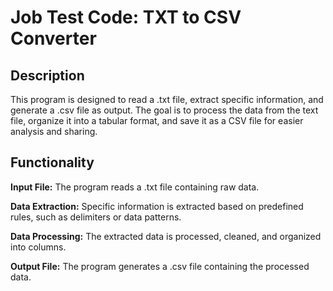 <h1>Job Test Code: TXT to CSV Converter</h1>

<h2>Description</h2>
<p>This program is designed to read a .txt file, extract specific information, and generate a .csv file as output. The goal is to process the data from the text file, organize it into a tabular format, and save it as a CSV file for easier analysis and sharing.</p>

<h2>Functionality</h2>
<p> <Strong>Input File:</Strong> The program reads a .txt file containing raw data.</p>
<p> <Strong>Data Extraction:</Strong> Specific information is extracted based on predefined rules, such as delimiters or data patterns.</p>
<p> <Strong>Data Processing:</Strong> The extracted data is processed, cleaned, and organized into columns.</p>
<p> <Strong>Output File:</Strong> The program generates a .csv file containing the processed data.</p>
